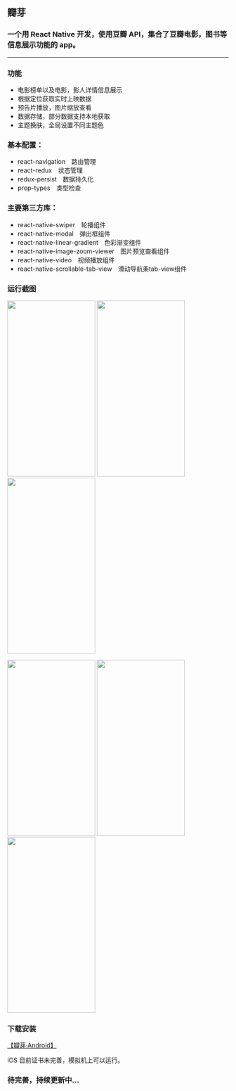 ## 瓣芽

### 一个用 React Native 开发，使用豆瓣 API，集合了豆瓣电影，图书等信息展示功能的 app。
 
<hr>

### 功能

 - 电影榜单以及电影，影人详情信息展示
 - 根据定位获取实时上映数据
 - 预告片播放，图片缩放查看
 - 数据存储，部分数据支持本地获取
 - 主题换肤，全局设置不同主题色


### 基本配置：

 - react-navigation　路由管理
 - react-redux　状态管理
 - redux-persist　数据持久化
 - prop-types　类型检查

 
### 主要第三方库：

 - react-native-swiper　轮播组件
 - react-native-modal　弹出框组件
 - react-native-linear-gradient　色彩渐变组件
 - react-native-image-zoom-viewer　图片预览查看组件
 - react-native-video　视频播放组件
 - react-native-scrollable-tab-view　滑动导航条tab-view组件

### 运行截图

<image src='https://ae01.alicdn.com/kf/Ha7b4695b9dbe4953a9fff6338d0a9432y.jpg' height='400' width='200'>   <image src='https://ae01.alicdn.com/kf/H3d6ebef9b5ef4194b3d53e97e46324f0h.jpg' height='400' width='200'>   <image src='https://ae01.alicdn.com/kf/H18d94afc82ae473c84f6b0dc03886eb4E.jpg' height='400' width='200'>

<image src='https://ae01.alicdn.com/kf/H1646131009f7434fa8b919496125a7e6B.png' height='400' width='200'>   <image src='https://ae01.alicdn.com/kf/H4a837bd5d10a444ba015c9630fe3a7deV.png' height='400' width='200'>   <image src='https://ae01.alicdn.com/kf/Hfd7e3b717b1f4f6d879d14b4b7b2a10aC.png' height='400' width='200'>




### 下载安装

[【瓣芽·Android】](https://fir.im/1aju)

iOS 目前证书未完善，模拟机上可以运行。

### 待完善，持续更新中...

